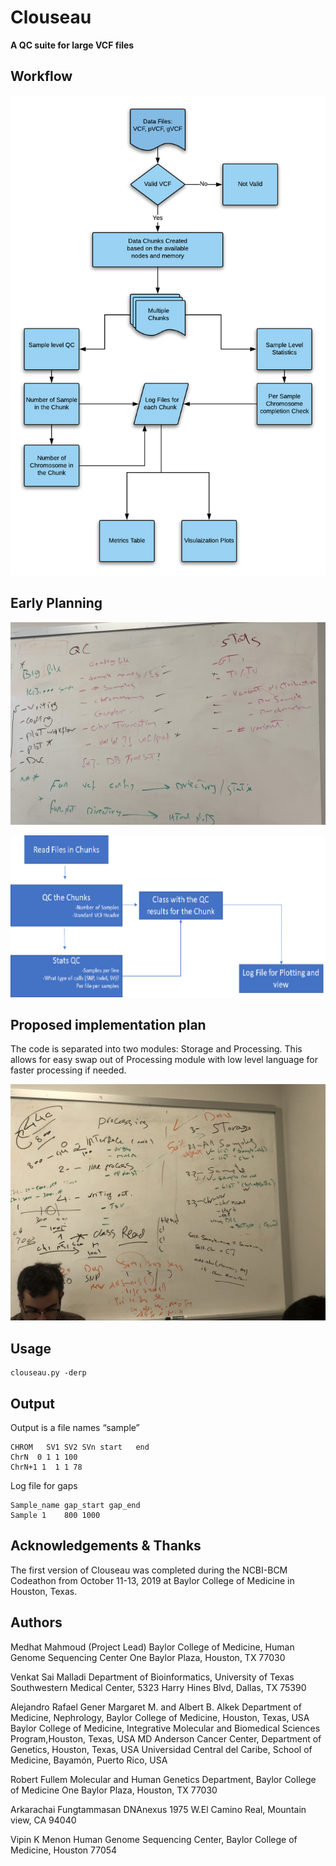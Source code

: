 # Clouseau
**A QC suite for large VCF files**

## Workflow

![mid_workflow](./plots/mid_workflow.png)

## Early Planning 
![User requirement](./plots/requirement.jpg)

![Main Workflow](./plots/workflow.png)


## Proposed implementation plan

The code is separated into two modules: Storage and Processing. This allows for easy swap out of Processing module with low level language for faster processing if needed. 

![Proposed implementation](./plots/implementation_plan.jpg)

## Usage
``` 
clouseau.py -derp
```

## Output
Output is a file names “sample”
```
CHROM	SV1	SV2	SVn	start	end
ChrN  0 1 1 100
ChrN+1 1  1 1 78  
```

Log file for gaps
```
Sample_name	gap_start gap_end
Sample 1 	800	1000
```

## Acknowledgements & Thanks
The first version of Clouseau was completed during the NCBI-BCM Codeathon from October 11-13, 2019 at Baylor College of Medicine in Houston, Texas.

## Authors
Medhat Mahmoud (Project Lead)
Baylor College of Medicine, Human Genome Sequencing Center
One Baylor Plaza, Houston, TX 77030

Venkat Sai Malladi
Department of Bioinformatics, University of Texas Southwestern Medical Center, 
5323 Harry Hines Blvd, Dallas, TX 75390

Alejandro Rafael Gener
Margaret M. and Albert B. Alkek Department of Medicine, Nephrology, Baylor College of Medicine, Houston, Texas, USA
Baylor College of Medicine, Integrative Molecular and Biomedical Sciences Program,Houston, Texas, USA
MD Anderson Cancer Center, Department of Genetics, Houston, Texas, USA
Universidad Central del Caribe, School of Medicine, Bayamón, Puerto Rico, USA

Robert Fullem
Molecular and Human Genetics Department, Baylor College of Medicine
One Baylor Plaza, Houston, TX 77030

Arkarachai Fungtammasan
DNAnexus
1975 W.El Camino Real, Mountain view, CA 94040

Vipin K Menon
Human Genome Sequencing Center,
Baylor College of Medicine, Houston 77054

